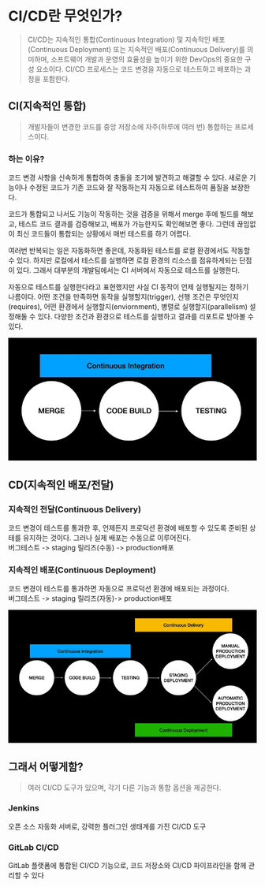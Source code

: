 # CI/CD란 무엇인가?

> CI/CD는 지속적인 통합(Continuous Integration) 및 지속적인 배포(Continuous Deployment) 또는 지속적인 배포(Continuous Delivery)를 의미하며, 소프트웨어 개발과 운영의 효율성을 높이기 위한 DevOps의 중요한 구성 요소이다. CI/CD 프로세스는 코드 변경을 자동으로 테스트하고 배포하는 과정을 포함한다.

## CI(지속적인 통합)

> 개발자들이 변경한 코드를 중앙 저장소에 자주(하루에 여러 번) 통합하는 프로세스이다.

### 하는 이유?
코드 변경 사항을 신속하게 통합하여 충돌을 조기에 발견하고 해결할 수 있다.
새로운 기능이나 수정된 코드가 기존 코드와 잘 작동하는지 자동으로 테스트하여 품질을 보장한다.

코드가 통합되고 나서도 기능이 작동하는 것을 검증을 위해서 merge 후에 빌드를 해보고, 테스트 코드 결과를 검증해보고, 배포가 가능한지도 확인해보면 좋다. 그런데 끊임없이 최신 코드들이 통합되는 상황에서 매번 테스트를 하기 어렵다.

여러번 반복되는 일은 자동화하면 좋은데, 자동화된 테스트를 로컬 환경에서도 작동할 수 있다. 하지만 로컬에서 테스트를 실행하면 로컬 환경의 리소스를 점유하게되는 단점이 있다. 그래서 대부분의 개발팀에서는 CI 서버에서 자동으로 테스트를 실행한다.

자동으로 테스트를 실행한다라고 표현했지만 사실 CI 동작이 언제 실행될지는 정하기 나름이다. 어떤 조건을 만족하면 동작을 실행할지(trigger), 선행 조건은 무엇인지(requires), 어떤 환경에서 실행할지(enviornment), 병렬로 실행할지(parallelism) 설정해둘 수 있다. 다양한 조건과 환경으로 테스트를 실행하고 결과를 리포트로 받아볼 수 있다.

![CI](images/CI_CD1.webp)


## CD(지속적인 배포/전달)

### 지속적인 전달(Continuous Delivery)
 코드 변경이 테스트를 통과한 후, 언제든지 프로덕션 환경에 배포할 수 있도록 준비된 상태를 유지하는 것이다. 그러나 실제 배포는 수동으로 이루어진다.<br>
버그테스트 -> staging 릴리즈(수동) -> production배포

### 지속적인 배포(Continuous Deployment)
코드 변경이 테스트를 통과하면 자동으로 프로덕션 환경에 배포되는 과정이다. <br>
버그테스트 -> staging 릴리즈(자동)-> production배포

![CI](images/CI_CD2.webp)

## 그래서 어떻게함? 

> 여러 CI/CD 도구가 있으며, 각기 다른 기능과 통합 옵션을 제공한다. 

### Jenkins
 오픈 소스 자동화 서버로, 강력한 플러그인 생태계를 가진 CI/CD 도구

### GitLab CI/CD
GitLab 플랫폼에 통합된 CI/CD 기능으로, 코드 저장소와 CI/CD 파이프라인을 함께 관리할 수 있다
